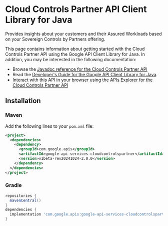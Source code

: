 # Cloud Controls Partner API Client Library for Java

Provides insights about your customers and their Assured Workloads based on your Sovereign Controls by Partners offering.

This page contains information about getting started with the Cloud Controls Partner API
using the Google API Client Library for Java. In addition, you may be interested
in the following documentation:

* Browse the [Javadoc reference for the Cloud Controls Partner API][javadoc]
* Read the [Developer's Guide for the Google API Client Library for Java][google-api-client].
* Interact with this API in your browser using the [APIs Explorer for the Cloud Controls Partner API][api-explorer]

## Installation

### Maven

Add the following lines to your `pom.xml` file:

```xml
<project>
  <dependencies>
    <dependency>
      <groupId>com.google.apis</groupId>
      <artifactId>google-api-services-cloudcontrolspartner</artifactId>
      <version>v1beta-rev20241024-2.0.0</version>
    </dependency>
  </dependencies>
</project>
```

### Gradle

```gradle
repositories {
  mavenCentral()
}
dependencies {
  implementation 'com.google.apis:google-api-services-cloudcontrolspartner:v1beta-rev20241024-2.0.0'
}
```

[javadoc]: https://googleapis.dev/java/google-api-services-cloudcontrolspartner/latest/index.html
[google-api-client]: https://github.com/googleapis/google-api-java-client/
[api-explorer]: https://developers.google.com/apis-explorer/#p/cloudcontrolspartner/v1/
